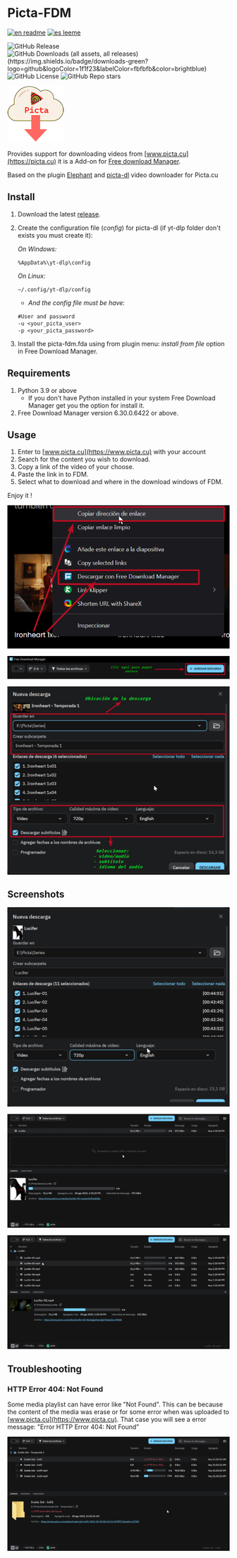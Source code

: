 # Picta-FDM

[![en readme](https://img.shields.io/badge/readme-en-red?logo=readme&logoColor=red&label=readme)](https://github.com/Spheres-cu/picta-fdm#picta-fdm)
[![es leeme](https://img.shields.io/badge/readme-es-brightgreen?logo=readme&logoColor=brightgreen&label=leeme)](https://github.com/Spheres-cu/picta-fdm/blob/main/README.es.md#picta-fdm)

![GitHub Release](https://img.shields.io/github/v/release/Spheres-cu/picta-fdm?logo=refinedgithub&logoColor=FFFFFF)
![GitHub Downloads (all assets, all releases)(https://img.shields.io/badge/downloads-green?logo=github&logoColor=1f1f23&labelColor=fbfbfb&color=brightblue)](https://img.shields.io/github/downloads/Spheres-cu/picta-fdm/total)
![GitHub License](https://img.shields.io/github/license/Spheres-cu/picta-fdm)
![GitHub Repo stars](https://img.shields.io/github/stars/Spheres-cu/picta-fdm)

![Picta-fdm Logo](https://github.com/Spheres-cu/picta-fdm/blob/main/.pictures/logo-miniaturas.png?raw=true)

Provides support for downloading videos from [www.picta.cu](https://picta.cu) it is a Add-on for [Free download Manager](https://www.freedownloadmanager.org/).

Based on the plugin [Elephant](https://github.com/meowcateatrat/elephant) and [picta-dl](https://github.com/oleksis/picta-dl) video downloader for Picta.cu

## Install

1. Download the latest [release](https://github.com/Spheres-cu/picta-fdm/releases/latest).

2. Create the configuration file (*config*) for picta-dl (if yt-dlp folder don't exists you must create it):

    *On  Windows:*

    ```text
    %AppData%\yt-dlp\config
    ```

    *On Linux:*

    ```text
    ~/.config/yt-dlp/config
    ```

    - *And the config file must be have:*

    ```text
    #User and password
    -u <your_picta_user>
    -p <your_picta_password>
    ```

3. Install the picta-fdm.fda using from plugin menu: *install from file* option in Free Download Manager.

## Requirements

1. Python 3.9 or above
   - If you don't have Python installed in your system Free Download Manager get you the option for install it.
2. Free Download Manager version 6.30.0.6422 or above.

## Usage

1. Enter to [www.picta.cu](https://www.picta.cu) with your account
2. Search for the content you wish to download.
3. Copy a link of the video of your choose.
4. Paste the link in to FDM.
5. Select what to download and where in the download windows of FDM.

Enjoy it !

![Picta-fdm usage](https://github.com/Spheres-cu/picta-fdm/blob/main/.pictures/usage_01.png?raw=true)

![Picta-fdm usage](https://github.com/Spheres-cu/picta-fdm/blob/main/.pictures/usage_02.png?raw=true)

![Picta-fdm usage](https://github.com/Spheres-cu/picta-fdm/blob/main/.pictures/usage_03.png?raw=true)

## Screenshots

![Picta-fdm screenshots](https://github.com/Spheres-cu/picta-fdm/blob/main/.pictures/00_download_playlist.png?raw=true)

![Picta-fdm screenshots](https://github.com/Spheres-cu/picta-fdm/blob/main/.pictures/01_download_playlist.png?raw=true)

![Picta-fdm screenshots](https://github.com/Spheres-cu/picta-fdm/blob/main/.pictures/02_download_playlist.png?raw=true)

## Troubleshooting

### HTTP Error 404: Not Found

Some media playlist can have error like "Not Found". This can be because the content of the media was erase or for some error  when was uploaded to [www.picta.cu](https://www.picta.cu). That case you will see a error message: "Error HTTP Error 404: Not Found"

![Picta-fdm troubleshooting](https://github.com/Spheres-cu/picta-fdm/blob/main/.pictures/HTTP_Error_404_Not_Found.png?raw=true)
